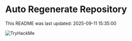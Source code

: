 # Auto Regenerate Repository

This README was last updated: 2025-09-11 15:35:00

 ![TryHackMe](https://tryhackme.com/badge/533634)
